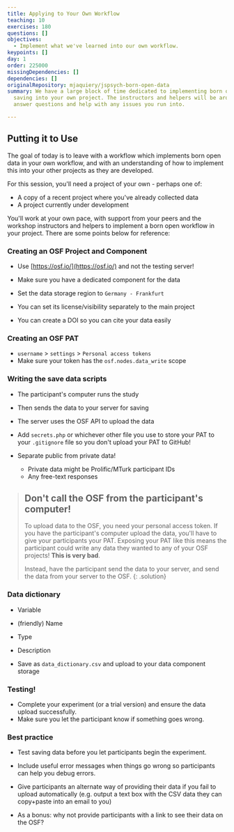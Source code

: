 ```yaml
---
title: Applying to Your Own Workflow
teaching: 10
exercises: 180
questions: []
objectives:
  - Implement what we've learned into our own workflow.
keypoints: []
day: 1
order: 225000
missingDependencies: []
dependencies: []
originalRepository: mjaquiery/jspsych-born-open-data
summary: We have a large block of time dedicated to implementing born open data
  saving into your own project. The instructors and helpers will be around to
  answer questions and help with any issues you run into.

---
```

## Putting it to Use

The goal of today is to leave with a workflow which implements born open data in your own workflow, and with an understanding of how to implement this into your other projects as they are developed.

For this session, you'll need a project of your own - perhaps one of:
* A copy of a recent project where you've already collected data
* A project currently under development

You'll work at your own pace, with support from your peers and the workshop instructors and helpers to implement a born open workflow in your project.
There are some points below for reference:

### Creating an OSF Project and Component

* Use [https://osf.io/](https://osf.io/) and not the testing server!

* Make sure you have a dedicated component for the data
* Set the data storage region to `Germany - Frankfurt`
* You can set its license/visibility separately to the main project

* You can create a DOI so you can cite your data easily

### Creating an OSF PAT

* `username` > `settings` > `Personal access tokens`
* Make sure your token has the `osf.nodes.data_write` scope

### Writing the save data scripts

* The participant's computer runs the study
* Then sends the data to your server for saving
* The server uses the OSF API to upload the data

* Add `secrets.php` or whichever other file you use to store your PAT to your `.gitignore` file so you don't upload your PAT to GitHub!

* Separate public from private data!
    * Private data might be Prolific/MTurk participant IDs
    * Any free-text responses

> ## Don't call the OSF from the participant's computer!
> To upload data to the OSF, you need your personal access token.
> If you have the participant's computer upload the data, you'll have to give your participants your PAT.
> Exposing your PAT like this means the participant could write any data they wanted to any of your OSF projects! **This is very bad**.
>
> Instead, have the participant send the data to your server, and send the data from your server to the OSF.
{: .solution}

### Data dictionary
* Variable
* (friendly) Name
* Type
* Description

* Save as `data_dictionary.csv` and upload to your data component storage

### Testing!

* Complete your experiment (or a trial version) and ensure the data upload successfully.
* Make sure you let the participant know if something goes wrong.

### Best practice

* Test saving data before you let participants begin the experiment.
* Include useful error messages when things go wrong so participants can help you debug errors.
* Give participants an alternate way of providing their data if you fail to upload automatically (e.g. output a text box with the CSV data they can copy+paste into an email to you)

* As a bonus: why not provide participants with a link to see their data on the OSF?

